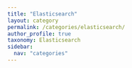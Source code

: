 ```yaml
---
title: "Elasticsearch"
layout: category
permalink: /categories/elasticsearch/
author_profile: true
taxonomy: Elasticsearch
sidebar:
  nav: "categories"
---
```

